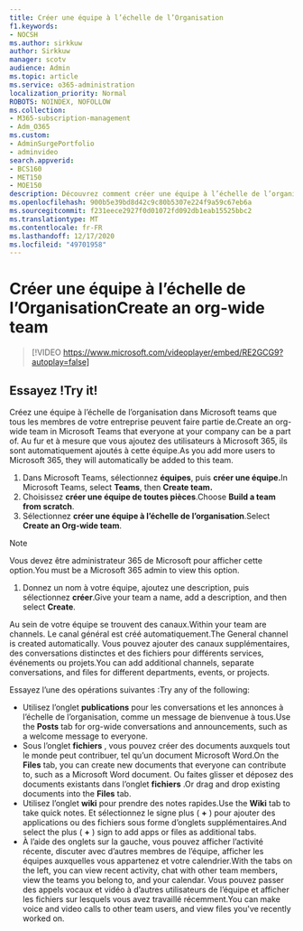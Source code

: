 ```yaml
---
title: Créer une équipe à l’échelle de l’Organisation
f1.keywords:
- NOCSH
ms.author: sirkkuw
author: Sirkkuw
manager: scotv
audience: Admin
ms.topic: article
ms.service: o365-administration
localization_priority: Normal
ROBOTS: NOINDEX, NOFOLLOW
ms.collection:
- M365-subscription-management
- Adm_O365
ms.custom:
- AdminSurgePortfolio
- adminvideo
search.appverid:
- BCS160
- MET150
- MOE150
description: Découvrez comment créer une équipe à l’échelle de l’organisation dans Microsoft Teams.
ms.openlocfilehash: 900b5e39bd8d42c9c80b5307e224f9a59c67eb6a
ms.sourcegitcommit: f231eece2927f0d01072fd092db1eab15525bbc2
ms.translationtype: MT
ms.contentlocale: fr-FR
ms.lasthandoff: 12/17/2020
ms.locfileid: "49701958"
---
```

# <a name="create-an-org-wide-team"></a><span data-ttu-id="78f33-103">Créer une équipe à l’échelle de l’Organisation</span><span class="sxs-lookup"><span data-stu-id="78f33-103">Create an org-wide team</span></span>

> [!VIDEO https://www.microsoft.com/videoplayer/embed/RE2GCG9?autoplay=false]

## <a name="try-it"></a><span data-ttu-id="78f33-104">Essayez !</span><span class="sxs-lookup"><span data-stu-id="78f33-104">Try it!</span></span>

<span data-ttu-id="78f33-105">Créez une équipe à l’échelle de l’organisation dans Microsoft teams que tous les membres de votre entreprise peuvent faire partie de.</span><span class="sxs-lookup"><span data-stu-id="78f33-105">Create an org-wide team in Microsoft Teams that everyone at your company can be a part of.</span></span> <span data-ttu-id="78f33-106">Au fur et à mesure que vous ajoutez des utilisateurs à Microsoft 365, ils sont automatiquement ajoutés à cette équipe.</span><span class="sxs-lookup"><span data-stu-id="78f33-106">As you add more users to Microsoft 365, they will automatically be added to this team.</span></span>

1. <span data-ttu-id="78f33-107">Dans Microsoft Teams, sélectionnez  **équipes**, puis **créer une équipe.**</span><span class="sxs-lookup"><span data-stu-id="78f33-107">In Microsoft Teams, select  **Teams**, then **Create team.**</span></span>
2. <span data-ttu-id="78f33-108">Choisissez  **créer une équipe de toutes pièces**.</span><span class="sxs-lookup"><span data-stu-id="78f33-108">Choose  **Build a team from scratch**.</span></span>
3. <span data-ttu-id="78f33-109">Sélectionnez  **créer une équipe à l’échelle de l’organisation**.</span><span class="sxs-lookup"><span data-stu-id="78f33-109">Select  **Create an Org-wide team**.</span></span>

> [!NOTE]
> <span data-ttu-id="78f33-110">Vous devez être administrateur 365 de Microsoft pour afficher cette option.</span><span class="sxs-lookup"><span data-stu-id="78f33-110">You must be a Microsoft 365 admin to view this option.</span></span>

1. <span data-ttu-id="78f33-111">Donnez un nom à votre équipe, ajoutez une description, puis sélectionnez  **créer**.</span><span class="sxs-lookup"><span data-stu-id="78f33-111">Give your team a name, add a description, and then select  **Create**.</span></span>

<span data-ttu-id="78f33-112">Au sein de votre équipe se trouvent des canaux.</span><span class="sxs-lookup"><span data-stu-id="78f33-112">Within your team are channels.</span></span> <span data-ttu-id="78f33-113">Le canal général est créé automatiquement.</span><span class="sxs-lookup"><span data-stu-id="78f33-113">The General channel is created automatically.</span></span> <span data-ttu-id="78f33-114">Vous pouvez ajouter des canaux supplémentaires, des conversations distinctes et des fichiers pour différents services, événements ou projets.</span><span class="sxs-lookup"><span data-stu-id="78f33-114">You can add additional channels, separate conversations, and files for different departments, events, or projects.</span></span>

<span data-ttu-id="78f33-115">Essayez l’une des opérations suivantes :</span><span class="sxs-lookup"><span data-stu-id="78f33-115">Try any of the following:</span></span>

- <span data-ttu-id="78f33-116">Utilisez l’onglet  **publications** pour les conversations et les annonces à l’échelle de l’organisation, comme un message de bienvenue à tous.</span><span class="sxs-lookup"><span data-stu-id="78f33-116">Use the  **Posts** tab for org-wide conversations and announcements, such as a welcome message to everyone.</span></span>
- <span data-ttu-id="78f33-117">Sous l’onglet  **fichiers** , vous pouvez créer des documents auxquels tout le monde peut contribuer, tel qu’un document Microsoft Word.</span><span class="sxs-lookup"><span data-stu-id="78f33-117">On the  **Files** tab, you can create new documents that everyone can contribute to, such as a Microsoft Word document.</span></span> <span data-ttu-id="78f33-118">Ou faites glisser et déposez des documents existants dans l’onglet  **fichiers** .</span><span class="sxs-lookup"><span data-stu-id="78f33-118">Or drag and drop existing documents into the  **Files** tab.</span></span>
- <span data-ttu-id="78f33-119">Utilisez l’onglet  **wiki** pour prendre des notes rapides.</span><span class="sxs-lookup"><span data-stu-id="78f33-119">Use the  **Wiki** tab to take quick notes.</span></span> <span data-ttu-id="78f33-120">Et sélectionnez le signe plus ( **+** ) pour ajouter des applications ou des fichiers sous forme d’onglets supplémentaires.</span><span class="sxs-lookup"><span data-stu-id="78f33-120">And select the plus ( **+** ) sign to add apps or files as additional tabs.</span></span>
- <span data-ttu-id="78f33-121">À l’aide des onglets sur la gauche, vous pouvez afficher l’activité récente, discuter avec d’autres membres de l’équipe, afficher les équipes auxquelles vous appartenez et votre calendrier.</span><span class="sxs-lookup"><span data-stu-id="78f33-121">With the tabs on the left, you can view recent activity, chat with other team members, view the teams you belong to, and your calendar.</span></span> <span data-ttu-id="78f33-122">Vous pouvez passer des appels vocaux et vidéo à d’autres utilisateurs de l’équipe et afficher les fichiers sur lesquels vous avez travaillé récemment.</span><span class="sxs-lookup"><span data-stu-id="78f33-122">You can make voice and video calls to other team users, and view files you've recently worked on.</span></span>
